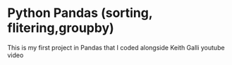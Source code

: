 # Python Pandas (sorting, flitering,groupby)


This is my first project in Pandas that I coded alongside Keith Galli youtube video
